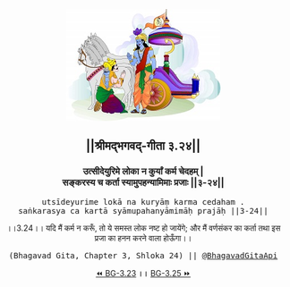 <center><img src="../../asset/BG.png" alt="#API #bhagavadgitaapi #slok #nodejs #js #api #gitaapi #krishna #hinduism #vedic #ISKCON #shreemadbhagavadgita #technology"/>
<h2>||श्रीमद्‍भगवद्‍-गीता ३.२४||</h2>
<h3>उत्सीदेयुरिमे लोका न कुर्यां कर्म चेदहम् |<br/>सङ्करस्य च कर्ता स्यामुपहन्यामिमाः प्रजाः ||३-२४||</h3>
<pre>utsīdeyurime lokā na kuryāṃ karma cedaham .<br/>saṅkarasya ca kartā syāmupahanyāmimāḥ prajāḥ ||3-24||</pre>
<p>।।3.24।। यदि मैं कर्म न करूँ, तो ये समस्त लोक नष्ट हो जायेंगे; और मैं वर्णसंकर का कर्ता तथा इस प्रजा का हनन करने वाला होऊँगा।।</p>
<pre>(Bhagavad Gita, Chapter 3, Shloka 24) || <a href="https://twitter.com/bhagavadgitaapi">@BhagavadGitaApi</a></pre><a href="../../3/23">⏪  BG-3.23</a><b>        ।।        </b><a href="../../3/25">BG-3.25  ⏩</a></center>